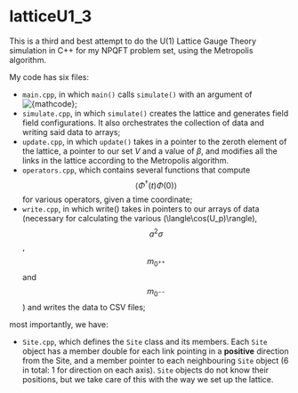 # latticeU1_3

This is a third and best attempt to do the U(1) Lattice Gauge Theory simulation in C++ for my NPQFT problem set, using the Metropolis algorithm.

My code has six files:
* `main.cpp`, in which `main()` calls `simulate()` with an argument of <img src="https://latex.codecogs.com/svg.latex?{\beta}" alt="{mathcode}">;
* `simulate.cpp`, in which `simulate()` creates the lattice and generates field field configurations. It also orchestrates the collection of data and writing said data to arrays;
* `update.cpp`, in which `update()` takes in a pointer to the zeroth element of the lattice, a pointer to our set $V$ and a value of $\beta$, and modifies all the links in the lattice according to the Metropolis algorithm.
* `operators.cpp`, which contains several functions that compute $$\langle\Phi^\dagger(t)\Phi(0)\rangle$$ for various operators, given a time coordinate;
* `write.cpp`, in which write() takes in pointers to our arrays of data (necessary for calculating the various   \(\langle\cos(U_p)\rangle\), $$a^2\sigma$$, $$m_{0^{++}}$$ and $$m_{0^{--}}$$) and writes the data to CSV files;

most importantly, we have:
* `Site.cpp`, which defines the `Site` class and its members. Each `Site` object has a member double for each link pointing in a **positive** direction from the Site, and a member pointer to each neighbouring `Site` object (6 in total: 1 for direction on each axis). `Site` objects do not know their positions, but we take care of this with the way we set up the lattice.

